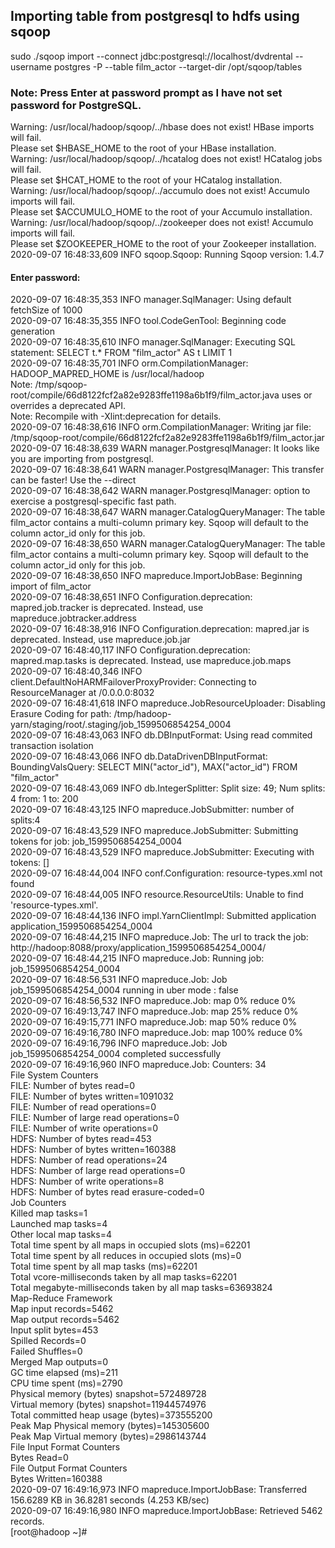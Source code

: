 ## Importing table from postgresql to hdfs using sqoop
sudo ./sqoop import --connect jdbc:postgresql://localhost/dvdrental --username postgres -P --table film_actor --target-dir /opt/sqoop/tables

### Note: Press Enter at password prompt as I have not set password for PostgreSQL.
Warning: /usr/local/hadoop/sqoop/../hbase does not exist! HBase imports will fail. <br>
Please set $HBASE_HOME to the root of your HBase installation. <br>
Warning: /usr/local/hadoop/sqoop/../hcatalog does not exist! HCatalog jobs will fail. <br>
Please set $HCAT_HOME to the root of your HCatalog installation.<br>
Warning: /usr/local/hadoop/sqoop/../accumulo does not exist! Accumulo imports will fail.<br>
Please set $ACCUMULO_HOME to the root of your Accumulo installation.<br>
Warning: /usr/local/hadoop/sqoop/../zookeeper does not exist! Accumulo imports will fail.<br>
Please set $ZOOKEEPER_HOME to the root of your Zookeeper installation.<br>
2020-09-07 16:48:33,609 INFO sqoop.Sqoop: Running Sqoop version: 1.4.7<br>
#### Enter password:<br>
2020-09-07 16:48:35,353 INFO manager.SqlManager: Using default fetchSize of 1000<br>
2020-09-07 16:48:35,355 INFO tool.CodeGenTool: Beginning code generation<br>
2020-09-07 16:48:35,610 INFO manager.SqlManager: Executing SQL statement: SELECT t.* FROM "film_actor" AS t LIMIT 1<br>
2020-09-07 16:48:35,701 INFO orm.CompilationManager: HADOOP_MAPRED_HOME is /usr/local/hadoop<br>
Note: /tmp/sqoop-root/compile/66d8122fcf2a82e9283ffe1198a6b1f9/film_actor.java uses or overrides a deprecated API.<br>
Note: Recompile with -Xlint:deprecation for details.<br>
2020-09-07 16:48:38,616 INFO orm.CompilationManager: Writing jar file: /tmp/sqoop-root/compile/66d8122fcf2a82e9283ffe1198a6b1f9/film_actor.jar<br>
2020-09-07 16:48:38,639 WARN manager.PostgresqlManager: It looks like you are importing from postgresql.<br>
2020-09-07 16:48:38,641 WARN manager.PostgresqlManager: This transfer can be faster! Use the --direct<br>
2020-09-07 16:48:38,642 WARN manager.PostgresqlManager: option to exercise a postgresql-specific fast path.<br>
2020-09-07 16:48:38,647 WARN manager.CatalogQueryManager: The table film_actor contains a multi-column primary key. Sqoop will default to the column actor_id only for this job.<br>
2020-09-07 16:48:38,650 WARN manager.CatalogQueryManager: The table film_actor contains a multi-column primary key. Sqoop will default to the column actor_id only for this job.<br>
2020-09-07 16:48:38,650 INFO mapreduce.ImportJobBase: Beginning import of film_actor<br>
2020-09-07 16:48:38,651 INFO Configuration.deprecation: mapred.job.tracker is deprecated. Instead, use mapreduce.jobtracker.address<br>
2020-09-07 16:48:38,916 INFO Configuration.deprecation: mapred.jar is deprecated. Instead, use mapreduce.job.jar<br>
2020-09-07 16:48:40,117 INFO Configuration.deprecation: mapred.map.tasks is deprecated. Instead, use mapreduce.job.maps<br>
2020-09-07 16:48:40,346 INFO client.DefaultNoHARMFailoverProxyProvider: Connecting to ResourceManager at /0.0.0.0:8032<br>
2020-09-07 16:48:41,618 INFO mapreduce.JobResourceUploader: Disabling Erasure Coding for path: /tmp/hadoop-yarn/staging/root/.staging/job_1599506854254_0004<br>
2020-09-07 16:48:43,063 INFO db.DBInputFormat: Using read commited transaction isolation<br>
2020-09-07 16:48:43,066 INFO db.DataDrivenDBInputFormat: BoundingValsQuery: SELECT MIN("actor_id"), MAX("actor_id") FROM "film_actor"<br>
2020-09-07 16:48:43,069 INFO db.IntegerSplitter: Split size: 49; Num splits: 4 from: 1 to: 200<br>
2020-09-07 16:48:43,125 INFO mapreduce.JobSubmitter: number of splits:4<br>
2020-09-07 16:48:43,529 INFO mapreduce.JobSubmitter: Submitting tokens for job: job_1599506854254_0004<br>
2020-09-07 16:48:43,529 INFO mapreduce.JobSubmitter: Executing with tokens: []<br>
2020-09-07 16:48:44,004 INFO conf.Configuration: resource-types.xml not found<br>
2020-09-07 16:48:44,005 INFO resource.ResourceUtils: Unable to find 'resource-types.xml'.<br>
2020-09-07 16:48:44,136 INFO impl.YarnClientImpl: Submitted application application_1599506854254_0004<br>
2020-09-07 16:48:44,215 INFO mapreduce.Job: The url to track the job: http://hadoop:8088/proxy/application_1599506854254_0004/<br>
2020-09-07 16:48:44,215 INFO mapreduce.Job: Running job: job_1599506854254_0004<br>
2020-09-07 16:48:56,531 INFO mapreduce.Job: Job job_1599506854254_0004 running in uber mode : false<br>
2020-09-07 16:48:56,532 INFO mapreduce.Job:  map 0% reduce 0%<br>
2020-09-07 16:49:13,747 INFO mapreduce.Job:  map 25% reduce 0%<br>
2020-09-07 16:49:15,771 INFO mapreduce.Job:  map 50% reduce 0%<br>
2020-09-07 16:49:16,780 INFO mapreduce.Job:  map 100% reduce 0%<br>
2020-09-07 16:49:16,796 INFO mapreduce.Job: Job job_1599506854254_0004 completed successfully<br>
2020-09-07 16:49:16,960 INFO mapreduce.Job: Counters: 34<br>
        File System Counters<br>
                FILE: Number of bytes read=0<br>
                FILE: Number of bytes written=1091032<br>
                FILE: Number of read operations=0<br>
                FILE: Number of large read operations=0<br>
                FILE: Number of write operations=0<br>
                HDFS: Number of bytes read=453<br>
                HDFS: Number of bytes written=160388<br>
                HDFS: Number of read operations=24<br>
                HDFS: Number of large read operations=0<br>
                HDFS: Number of write operations=8<br>
                HDFS: Number of bytes read erasure-coded=0<br>
        Job Counters<br>
                Killed map tasks=1<br>
                Launched map tasks=4<br>
                Other local map tasks=4<br>
                Total time spent by all maps in occupied slots (ms)=62201<br>
                Total time spent by all reduces in occupied slots (ms)=0<br>
                Total time spent by all map tasks (ms)=62201<br>
                Total vcore-milliseconds taken by all map tasks=62201<br>
                Total megabyte-milliseconds taken by all map tasks=63693824<br>
        Map-Reduce Framework<br>
                Map input records=5462<br>
                Map output records=5462<br>
                Input split bytes=453<br>
                Spilled Records=0<br>
                Failed Shuffles=0<br>
                Merged Map outputs=0<br>
                GC time elapsed (ms)=211<br>
                CPU time spent (ms)=2790<br>
                Physical memory (bytes) snapshot=572489728<br>
                Virtual memory (bytes) snapshot=11944574976<br>
                Total committed heap usage (bytes)=373555200<br>
                Peak Map Physical memory (bytes)=145305600<br>
                Peak Map Virtual memory (bytes)=2986143744<br>
        File Input Format Counters<br>
                Bytes Read=0<br>
        File Output Format Counters<br>
                Bytes Written=160388<br>
2020-09-07 16:49:16,973 INFO mapreduce.ImportJobBase: Transferred 156.6289 KB in 36.8281 seconds (4.253 KB/sec)<br>
2020-09-07 16:49:16,980 INFO mapreduce.ImportJobBase: Retrieved 5462 records.<br>
[root@hadoop ~]#<br>

